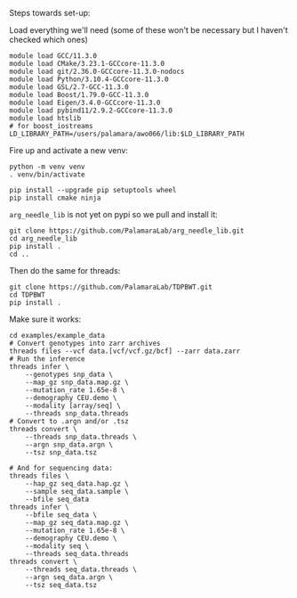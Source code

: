 Steps towards set-up:

Load everything we'll need (some of these won't be necessary but I haven't checked which ones) 
```
module load GCC/11.3.0
module load CMake/3.23.1-GCCcore-11.3.0
module load git/2.36.0-GCCcore-11.3.0-nodocs
module load Python/3.10.4-GCCcore-11.3.0
module load GSL/2.7-GCC-11.3.0
module load Boost/1.79.0-GCC-11.3.0
module load Eigen/3.4.0-GCCcore-11.3.0
module load pybind11/2.9.2-GCCcore-11.3.0
module load htslib
# for boost_iostreams
LD_LIBRARY_PATH=/users/palamara/awo066/lib:$LD_LIBRARY_PATH
```

Fire up and activate a new venv:
```
python -m venv venv
. venv/bin/activate

pip install --upgrade pip setuptools wheel
pip install cmake ninja
```

`arg_needle_lib` is not yet on pypi so we pull and install it:
```
git clone https://github.com/PalamaraLab/arg_needle_lib.git
cd arg_needle_lib
pip install .
cd ..
```

Then do the same for threads:
```
git clone https://github.com/PalamaraLab/TDPBWT.git
cd TDPBWT
pip install .
```

Make sure it works:
```
cd examples/example_data
# Convert genotypes into zarr archives
threads files --vcf data.[vcf/vcf.gz/bcf] --zarr data.zarr
# Run the inference
threads infer \
    --genotypes snp_data \
    --map_gz snp_data.map.gz \
    --mutation_rate 1.65e-8 \
    --demography CEU.demo \
    --modality [array/seq] \
    --threads snp_data.threads
# Convert to .argn and/or .tsz
threads convert \
    --threads snp_data.threads \
    --argn snp_data.argn \
    --tsz snp_data.tsz

# And for sequencing data:
threads files \
    --hap_gz seq_data.hap.gz \
    --sample seq_data.sample \
    --bfile seq_data
threads infer \
    --bfile seq_data \
    --map_gz seq_data.map.gz \
    --mutation_rate 1.65e-8 \
    --demography CEU.demo \
    --modality seq \
    --threads seq_data.threads
threads convert \
    --threads seq_data.threads \
    --argn seq_data.argn \
    --tsz seq_data.tsz
